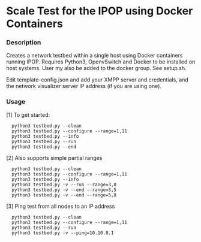 # Scale Test for the IPOP using Docker Containers

### Description
Creates a network testbed within a single host using Docker containers running IPOP.
Requires Python3, OpenvSwitch and Docker to be installed on host systems. User my also be added to the docker group. See setup.sh.

Edit template-config.json and add your XMPP server and credentials, and the network visualizer server IP address (if you are using one).

### Usage
[1] To get started:
```
  python3 testbed.py --clean
  python3 testbed.py --configure --range=1,11
  python3 testbed.py --info
  python3 testbed.py --run
  python3 testbed.py --end
```

[2] Also supports simple partial ranges
```
  python3 testbed.py --clean
  python3 testbed.py --configure --range=1,11
  python3 testbed.py --info
  python3 testbed.py -v --run --range=3,8
  python3 testbed.py -v --end --range=3,5
  python3 testbed.py -v --end --range=5,8 
```

[3] Ping test from all nodes to an IP address
```
  python3 testbed.py --clean
  python3 testbed.py --configure --range=1,11
  python3 testbed.py --run
  python3 testbed.py -v --ping=10.10.0.1
```
